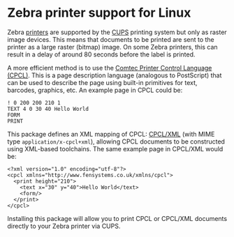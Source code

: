 Zebra printer support for Linux
===============================

Zebra [printers](https://www.zebra.com/gb/en/products/printers.html)
are supported by the [CUPS](https://www.cups.org) printing system but
only as raster image devices.  This means that documents to be printed
are sent to the printer as a large raster (bitmap) image.  On some
Zebra printers, this can result in a delay of around 80 seconds before
the label is printed.

A more efficient method is to use the [Comtec Printer Control Language
(CPCL)](https://www.zebra.com/us/en/support-downloads/knowledge-articles/cpcl-manual-for-zebra-mobile-printers.html).
This is a page description language (analogous to PostScript) that can
be used to describe the page using built-in primitives for text,
barcodes, graphics, etc.  An example page in CPCL could be:

    ! 0 200 200 210 1
    TEXT 4 0 30 40 Hello World
    FORM
    PRINT

This package defines an XML mapping of CPCL: [CPCL/XML](xml/) (with
MIME type `application/x-cpcl+xml`), allowing CPCL documents to be
constructed using XML-based toolchains.  The same example page in
CPCL/XML would be:

    <?xml version="1.0" encoding="utf-8"?>
    <cpcl xmlns="http://www.fensystems.co.uk/xmlns/cpcl">
      <print height="210">
        <text x="30" y="40">Hello World</text>
        <form/>
      </print>
    </cpcl>

Installing this package will allow you to print CPCL or CPCL/XML
documents directly to your Zebra printer via CUPS.
